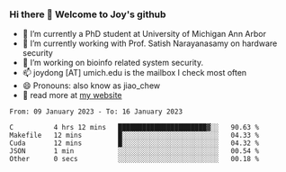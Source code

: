 ### Hi there 👋 Welcome to Joy's github

- 🔭 I’m currently a PhD student at University of Michigan Ann Arbor
- 🌱 I’m currently working with Prof. Satish Narayanasamy on hardware security
- 👯 I’m working on bioinfo related system security. 
- 📫 joydong [AT] umich.edu is the mailbox I check most often
- 😄 Pronouns: also know as jiao_chew
- 💬 read more at [my website](https://joydddd.github.io/)
<!--START_SECTION:waka-->

```text
From: 09 January 2023 - To: 16 January 2023

C          4 hrs 12 mins   ██████████████████████▓░░   90.63 %
Makefile   12 mins         █░░░░░░░░░░░░░░░░░░░░░░░░   04.33 %
Cuda       12 mins         █░░░░░░░░░░░░░░░░░░░░░░░░   04.32 %
JSON       1 min           ░░░░░░░░░░░░░░░░░░░░░░░░░   00.54 %
Other      0 secs          ░░░░░░░░░░░░░░░░░░░░░░░░░   00.18 %
```

<!--END_SECTION:waka-->
